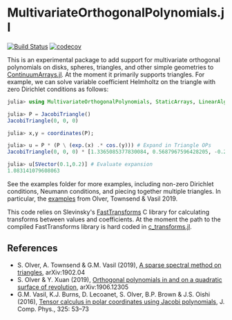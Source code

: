 # MultivariateOrthogonalPolynomials.jl

[![Build Status](https://github.com/JuliaApproximation/MultivariateOrthogonalPolynomials.jl/workflows/CI/badge.svg)](https://github.com/JuliaApproximation/MultivariateOrthogonalPolynomials.jl/actions)
[![codecov](https://codecov.io/gh/JuliaApproximation/MultivariateOrthogonalPolynomials.jl/branch/master/graph/badge.svg)](https://codecov.io/gh/JuliaApproximation/MultivariateOrthogonalPolynomials.jl)

This is an experimental package to add support for multivariate orthogonal polynomials on disks, spheres, triangles, and other simple
geometries to [ContinuumArrays.jl](https://github.com/JuliaApproximation/ContinuumArrays.jl). At the moment it primarily supports triangles. For example,
we can solve variable coefficient Helmholtz on the triangle with zero Dirichlet conditions as follows:
```julia
julia> using MultivariateOrthogonalPolynomials, StaticArrays, LinearAlgebra

julia> P = JacobiTriangle()
JacobiTriangle(0, 0, 0)

julia> x,y = coordinates(P);

julia> u = P * (P \ (exp.(x) .* cos.(y))) # Expand in Triangle OPs
JacobiTriangle(0, 0, 0) * [1.3365085377830084, 0.5687967596428205, -0.22812040274224554, 0.07733064070637755, 0.016169744493985644, -0.08714886622738759, 0.00338435674992512, 0.01220019521126353, -0.016867598915573725, 0.003930461395801074  …  ]

julia> u[SVector(0.1,0.2)] # Evaluate expansion
1.083141079608063
```
See the examples folder for more examples, including non-zero Dirichlet conditions, Neumann conditions, and piecing together multiple triangles. In particular, the [examples](examples/triangleexamples.jl) from Olver, Townsend & Vasil 2019.


This code relies on Slevinsky's [FastTransforms](https://github.com/MikaelSlevinsky/FastTransforms) C library for calculating transforms between values and coefficients. At the moment the path to the compiled FastTransforms library is hard coded in [c_transforms.jl](src/c_transforms.jl). 

## References


- S. Olver, A. Townsend & G.M. Vasil (2019), [A sparse spectral method on triangles](https://arxiv.org/pdf/1902.04863.pdf), arXiv:1902.04
- S. Olver & Y. Xuan (2019), [Orthogonal polynomials in and on a quadratic surface of revolution](https://arxiv.org/abs/1906.12305.pdf), arXiv:1906.12305
- G.M. Vasil, K.J. Burns, D. Lecoanet, S. Olver, B.P. Brown & J.S. Oishi (2016), [Tensor calculus in polar coordinates using Jacobi polynomials](http://arxiv.org/pdf/1509.07624.pdf), J. Comp. Phys., 325: 53–73
